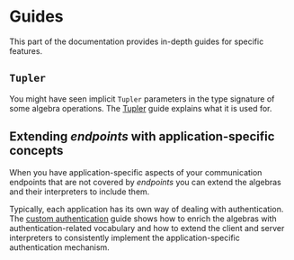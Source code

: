 # Guides

This part of the documentation provides in-depth guides for specific features.

## `Tupler`

You might have seen implicit `Tupler` parameters in the type signature
of some algebra operations. The [Tupler](/guides/tupler.md) guide explains
what it is used for.

## Extending *endpoints* with application-specific concepts

When you have application-specific aspects of your communication endpoints
that are not covered by *endpoints* you can extend the algebras and their
interpreters to include them.

Typically, each application has its own way of dealing with authentication.
The [custom authentication](/guides/custom-authentication.md) guide shows how
to enrich the algebras with authentication-related vocabulary and how to
extend the client and server interpreters to consistently implement the
application-specific authentication mechanism.
